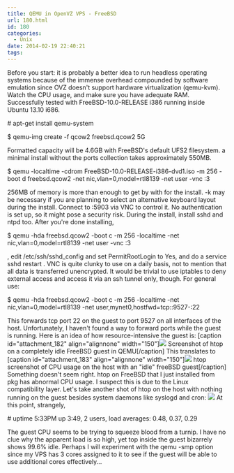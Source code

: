 ```yaml
---
title: QEMU in OpenVZ VPS - FreeBSD
url: 180.html
id: 180
categories:
  - Unix
date: 2014-02-19 22:40:21
tags:
---
```


Before you start: it is probably a better idea to run headless operating systems because of the immense overhead compounded by software emulation since OVZ doesn't support hardware virtualization (qemu-kvm). Watch the CPU usage, and make sure you have adequate RAM. Successfully tested with FreeBSD-10.0-RELEASE i386 running inside Ubuntu 13.10 i686.

\# apt-get install qemu-system

$ qemu-img create -f qcow2 freebsd.qcow2 5G

Formatted capacity will be 4.6GB with FreeBSD's default UFS2 filesystem. a minimal install without the ports collection takes approximately 550MB.

$ qemu -localtime -cdrom FreeBSD-10.0-RELEASE-i386-dvd1.iso -m 256 -boot d freebsd.qcow2 -net nic,vlan=0,model=rtl8139 -net user -vnc :3

256MB of memory is more than enough to get by with for the install. -k may be necessary if you are planning to select an alternative keyboard layout during the install. Connect to :5903 via VNC to control it. No authentication is set up, so it might pose a security risk. During the install, install sshd and ntpd too. After you're done installing,

$ qemu -hda freebsd.qcow2 -boot c -m 256 -localtime -net nic,vlan=0,model=rtl8139 -net user -vnc :3

, edit /etc/ssh/sshd_config and set PermitRootLogin to Yes, and do a service sshd restart . VNC is quite clunky to use on a daily basis, not to mention that all data is transferred unencrypted. It would be trivial to use iptables to deny external access and access it via an ssh tunnel only, though. For general use:

$ qemu -hda freebsd.qcow2 -boot c -m 256 -localtime -net nic,vlan=0,model=rtl8139 -net user,mynet0,hostfwd=tcp::9527-:22

This forwards tcp port 22 on the guest to port 9527 on all interfaces of the host. Unfortunately, I haven't found a way to forward ports while the guest is running. Here is an idea of how resource-intensive the guest is: \[caption id="attachment_182" align="alignnone" width="150"\][![](/wp-content/uploads/2014/02/htopidlebsd-150x150.jpg)](/wp-content/uploads/2014/02/htopidlebsd.jpg) Screenshot of htop on a completely idle FreeBSD guest in QEMU\[/caption\] This translates to \[caption id="attachment_183" align="alignnone" width="150"\][![](/wp-content/uploads/2014/02/qemuhosthtop-150x150.jpg)](/wp-content/uploads/2014/02/qemuhosthtop.jpg) htop screenshot of CPU usage on the host with an "idle" freeBSD guest\[/caption\] Something doesn't seem right. htop on FreeBSD that I just installed from pkg has abnormal CPU usage. I suspect this is due to the Linux compatibility layer. Let's take another shot of htop on the host with nothing running on the guest besides system daemons like syslogd and cron: [![](/wp-content/uploads/2014/02/idleguesthtophost-150x150.jpg)](/wp-content/uploads/2014/02/idleguesthtophost.jpg) At this point, strangely,

\# uptime
 5:33PM  up  3:49, 2 users, load averages: 0.48, 0.37, 0.29

The guest CPU seems to be trying to squeeze blood from a turnip. I have no clue why the apparent load is so high, yet top inside the guest bizarrely shows 99.6% idle. Perhaps I will experiment with the qemu -smp option since my VPS has 3 cores assigned to it to see if the guest will be able to use additional cores effectively...